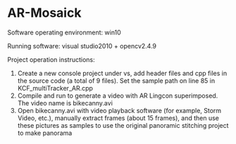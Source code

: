 # AR-Mosaick

Software operating environment: win10

Running software: visual studio2010 + opencv2.4.9

Project operation instructions:
1) Create a new console project under vs, add header files and cpp files in the source code (a total of 9 files). Set the sample path on line 85 in KCF_multiTracker_AR.cpp
2) Compile and run to generate a video with AR Lingcon superimposed. The video name is bikecanny.avi
3) Open bikecanny.avi with video playback software (for example, Storm Video, etc.), manually extract frames (about 15 frames), and then use these pictures as samples to use the original panoramic stitching project to make panorama
